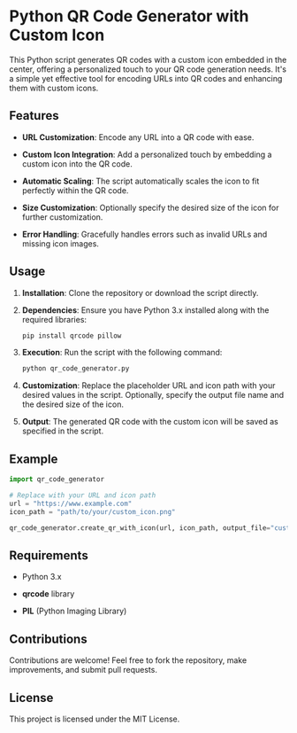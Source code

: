 Python QR Code Generator with Custom Icon
=========================================

This Python script generates QR codes with a custom icon embedded in the center, offering a personalized touch to your QR code generation needs. It's a simple yet effective tool for encoding URLs into QR codes and enhancing them with custom icons.

Features
--------

*   **URL Customization**: Encode any URL into a QR code with ease.
    
*   **Custom Icon Integration**: Add a personalized touch by embedding a custom icon into the QR code.
    
*   **Automatic Scaling**: The script automatically scales the icon to fit perfectly within the QR code.
    
*   **Size Customization**: Optionally specify the desired size of the icon for further customization.
    
*   **Error Handling**: Gracefully handles errors such as invalid URLs and missing icon images.
    
## Usage
1. **Installation**: Clone the repository or download the script directly.

2. **Dependencies**: Ensure you have Python 3.x installed along with the required libraries:
    ```bash
    pip install qrcode pillow
    ```

3. **Execution**: Run the script with the following command:
    ```bash
    python qr_code_generator.py
    ```

4. **Customization**: Replace the placeholder URL and icon path with your desired values in the script. Optionally, specify the output file name and the desired size of the icon.

5. **Output**: The generated QR code with the custom icon will be saved as specified in the script.

Example
-------

```python
import qr_code_generator

# Replace with your URL and icon path
url = "https://www.example.com"
icon_path = "path/to/your/custom_icon.png"

qr_code_generator.create_qr_with_icon(url, icon_path, output_file="custom_qr_code.png", icon_size=(100, 100))
```

Requirements
------------

*   Python 3.x
    
*   **qrcode** library
    
*   **PIL** (Python Imaging Library)
    

Contributions
-------------

Contributions are welcome! Feel free to fork the repository, make improvements, and submit pull requests.

License
-------

This project is licensed under the MIT License.
